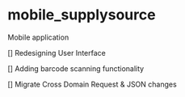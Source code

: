 mobile_supplysource
===================

Mobile application

[] Redesigning User Interface

[] Adding barcode scanning functionality

[] Migrate Cross Domain Request & JSON changes
